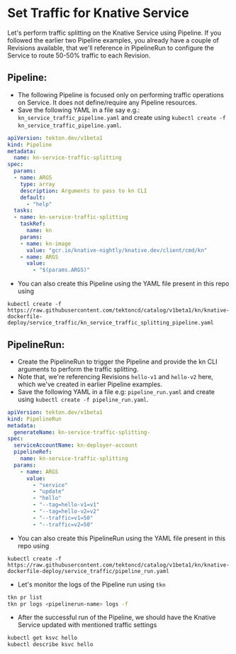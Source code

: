 # Set Traffic for Knative Service

Let's perform traffic splitting on the Knative Service using Pipeline.
If you followed the earlier two Pipeline examples, you already have a couple of Revisions available, that we'll reference in PipelineRun to
configure the Service to route 50-50% traffic to each Revision.

## Pipeline:

- The following Pipeline is focused only on performing traffic operations
  on Service. It does not define/require any Pipeline resources.
- Save the following YAML in a file say e.g.: `kn_service_traffic_pipeline.yaml` and create using
 `kubectl create -f kn_service_traffic_pipeline.yaml`.

```yaml
apiVersion: tekton.dev/v1beta1
kind: Pipeline
metadata:
  name: kn-service-traffic-splitting
spec:
  params:
  - name: ARGS
    type: array
    description: Arguments to pass to kn CLI
    default:
      - "help"
  tasks:
  - name: kn-service-traffic-splitting
    taskRef:
      name: kn
    params:
    - name: kn-image
      value: "gcr.io/knative-nightly/knative.dev/client/cmd/kn"
    - name: ARGS
      value:
        - "$(params.ARGS)"
```

 - You can also create this Pipeline using the YAML file present in this repo using
```
kubectl create -f https://raw.githubusercontent.com/tektoncd/catalog/v1beta1/kn/knative-dockerfile-deploy/service_traffic/kn_service_traffic_splitting_pipeline.yaml
```

## PipelineRun:

- Create the PipelineRun to trigger the Pipeline and provide the kn CLI arguments to perform the traffic splitting.
- Note that, we're referencing Revisions `hello-v1` and `hello-v2` here, which we've created in earlier Pipeline examples.
- Save the following YAML in a file e.g: `pipeline_run.yaml` and create using
 `kubectl create -f pipeline_run.yaml`.

```yaml
apiVersion: tekton.dev/v1beta1
kind: PipelineRun
metadata:
  generateName: kn-service-traffic-splitting-
spec:
  serviceAccountName: kn-deployer-account
  pipelineRef:
    name: kn-service-traffic-splitting
  params:
    - name: ARGS
      value:
        - "service"
        - "update"
        - "hello"
        - "--tag=hello-v1=v1"
        - "--tag=hello-v2=v2"
        - "--traffic=v1=50"
        - "--traffic=v2=50"
```
- You can also create this PipelineRun using the YAML file present in this repo using
```
kubectl create -f https://raw.githubusercontent.com/tektoncd/catalog/v1beta1/kn/knative-dockerfile-deploy/service_traffic/pipeline_run.yaml
```

- Let's monitor the logs of the Pipeline run using `tkn`
```bash
tkn pr list
tkn pr logs <pipelinerun-name> logs -f
```

- After the successful run of the Pipeline, we should have the Knative Service updated with mentioned traffic settings
```bash
kubectl get ksvc hello
kubectl describe ksvc hello
```
